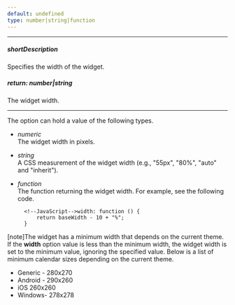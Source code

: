 ```yaml
---
default: undefined
type: number|string|function
---
```

---
##### shortDescription
Specifies the width of the widget.

##### return: number|string
The widget width.

---
The option can hold a value of the following types.

- *numeric*  
The widget width in pixels.
- *string*  
A CSS measurement of the widget width (e.g., "55px", "80%", "auto" and "inherit").
- *function*  
The function returning the widget width. For example, see the following code. 

        <!--JavaScript-->width: function () { 
            return baseWidth - 10 + "%";
        }

[note]The widget has a minimum width that depends on the current theme. If the **width** option value is less than the minimum width, the widget width is set to the minimum value, ignoring the specified value. Below is a list of minimum calendar sizes depending on the current theme.

- Generic - 280x270
- Android - 290x260
- iOS 260x260
- Windows- 278x278